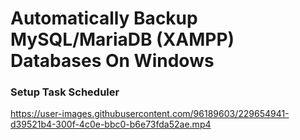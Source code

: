 # Automatically Backup MySQL/MariaDB (XAMPP) Databases On Windows
### Setup Task Scheduler
https://user-images.githubusercontent.com/96189603/229654941-d39521b4-300f-4c0e-bbc0-b6e73fda52ae.mp4
